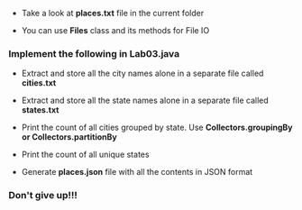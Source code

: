 * Take a look at **places.txt** file in the current folder

* You can use **Files** class and its methods for File IO


### Implement the following in Lab03.java 

* Extract and store all the city names alone in a separate file called **cities.txt**

* Extract and store all the state names alone in a separate file called **states.txt**

* Print the count of all cities grouped by state. Use **Collectors.groupingBy or Collectors.partitionBy**

* Print the count of all unique states

* Generate **places.json** file with all the contents in JSON format


### Don't give up!!!







